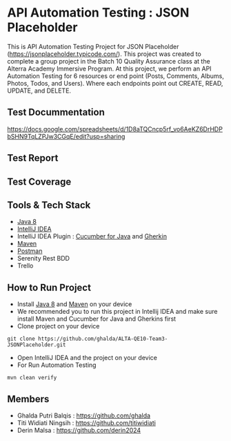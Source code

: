 # API Automation Testing : JSON Placeholder

This is API Automation Testing Project for JSON Placeholder (https://jsonplaceholder.typicode.com/). This project was created to complete a group project in the Batch 10 Quality Assurance class at the Alterra Academy Immersive Program. At this project, we perform an API Automation Testing for 6 resources or end point (Posts, Comments, Albums, Photos, Todos, and Users). Where each endpoints point out CREATE, READ, UPDATE, and DELETE.

## Test Docummentation
https://docs.google.com/spreadsheets/d/1D8aTQCncp5rf_vo6AeKZ6DrHDPbSHN9TqLZPJw3CGqE/edit?usp=sharing

## Test Report


## Test Coverage

## Tools & Tech Stack
- [Java 8](https://www.oracle.com/java/technologies/downloads/#java8)
- [IntelliJ IDEA](https://www.jetbrains.com/idea/download/)
- IntelliJ IDEA Plugin :  [Cucumber for Java](https://plugins.jetbrains.com/plugin/7212-cucumber-for-java) and [Gherkin](https://plugins.jetbrains.com/plugin/9164-gherkin)
- [Maven](https://maven.apache.org/download.cgi)
- [Postman](https://www.postman.com/downloads)
- Serenity Rest BDD
- Trello

## How to Run Project
- Install  [Java 8](https://www.oracle.com/java/technologies/downloads/#java8) and [Maven](https://maven.apache.org/download.cgi) on your device
- We recommended you to run this project in Intellij IDEA and make sure install Maven and Cucumber for Java and Gherkins first
- Clone project on your device 
```
git clone https://github.com/ghalda/ALTA-QE10-Team3-JSONPlaceholder.git
```
- Open IntelliJ IDEA and the project on your device
- For Run Automation Testing
```
mvn clean verify
```


## Members
- Ghalda Putri Balqis : https://github.com/ghalda
- Titi Widiati Ningsih : https://github.com/titiwidiati
- Derin Malsa : https://github.com/derin2024
